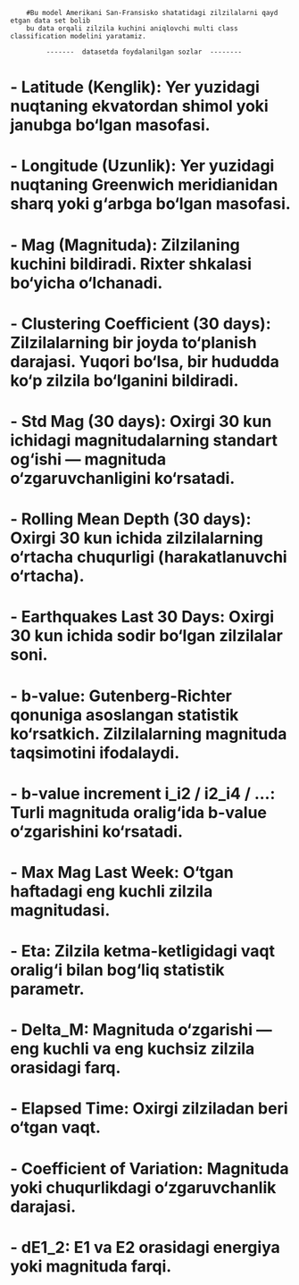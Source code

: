         #Bu model Amerikani San-Fransisko shatatidagi zilzilalarni qayd etgan data set bolib
        bu data orqali zilzila kuchini aniqlovchi multi class classification modelini yaratamiz.

             -------  datasetda foydalanilgan sozlar  --------
                

# - Latitude (Kenglik): Yer yuzidagi nuqtaning ekvatordan shimol yoki janubga bo‘lgan masofasi.

# - Longitude (Uzunlik): Yer yuzidagi nuqtaning Greenwich meridianidan sharq yoki g‘arbga bo‘lgan masofasi.

# - Mag (Magnituda): Zilzilaning kuchini bildiradi. Rixter shkalasi bo‘yicha o‘lchanadi.

# - Clustering Coefficient (30 days): Zilzilalarning bir joyda to‘planish darajasi. Yuqori bo‘lsa, bir hududda ko‘p zilzila bo‘lganini bildiradi.

# - Std Mag (30 days): Oxirgi 30 kun ichidagi magnitudalarning standart og‘ishi — magnituda o‘zgaruvchanligini ko‘rsatadi.

# - Rolling Mean Depth (30 days): Oxirgi 30 kun ichida zilzilalarning o‘rtacha chuqurligi (harakatlanuvchi o‘rtacha).

# - Earthquakes Last 30 Days: Oxirgi 30 kun ichida sodir bo‘lgan zilzilalar soni.

# - b-value: Gutenberg-Richter qonuniga asoslangan statistik ko‘rsatkich. Zilzilalarning magnituda taqsimotini ifodalaydi.

# - b-value increment i_i2 / i2_i4 / ...: Turli magnituda oralig‘ida b-value o‘zgarishini ko‘rsatadi.

# - Max Mag Last Week: O‘tgan haftadagi eng kuchli zilzila magnitudasi.

# - Eta: Zilzila ketma-ketligidagi vaqt oralig‘i bilan bog‘liq statistik parametr.

# - Delta_M: Magnituda o‘zgarishi — eng kuchli va eng kuchsiz zilzila orasidagi farq.

# - Elapsed Time: Oxirgi zilziladan beri o‘tgan vaqt.

# - Coefficient of Variation: Magnituda yoki chuqurlikdagi o‘zgaruvchanlik darajasi.

# - dE1_2: E1 va E2 orasidagi energiya yoki magnituda farqi.
